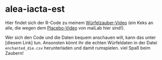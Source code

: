 # alea-iacta-est

Hier findet sich der R-Code zu meinem [Würfelzauber-Video](https://www.youtube.com/watch?v=LB_X3jXZC8I) (ein Keks an alle, die wegen dem [Placebo-Video](https://www.youtube.com/watch?v=ESMooFO0aaY) von maiLab hier sind!).

Wer sich  den Code und die Daten bequem anschauen will, kann das unter [diesem Link] tun.
Ansonsten könnt ihr die echten Würfeldaten in der Datei `enchanted_die.csv` herunterladen und damit rumspielen.
viel Spaß beim Zaubern!
